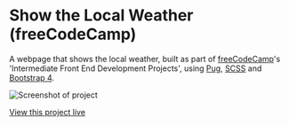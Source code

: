 # Show the Local Weather (freeCodeCamp)
A webpage that shows the local weather, built as part of [freeCodeCamp](https://www.freecodecamp.com)'s 'Intermediate Front End Development Projects', using [Pug](https://github.com/pugjs/pug), [SCSS](https://github.com/sass/libsass) and [Bootstrap 4](https://github.com/twbs/bootstrap).

![Screenshot of project](https://danielbaars.github.io/fcc-local-weather/screenshot.png)

[View this project live](https://danielbaars.github.io/fcc-local-weather/)